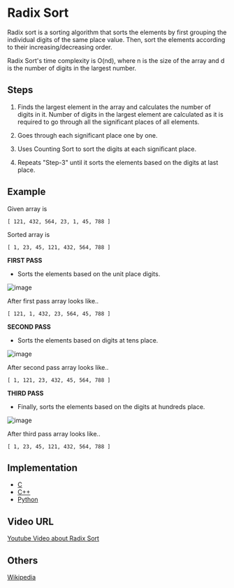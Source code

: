 # Radix Sort

Radix sort is a sorting algorithm that sorts the elements by first grouping the individual digits of the same place value. Then, sort the elements according to their increasing/decreasing order.

Radix Sort's time complexity is O(nd), where n is the size of the array and d is the number of digits in the largest number.

## Steps

1. Finds the largest element in the array and calculates the number of digits in it. Number of digits in the largest element are calculated as it is required to go through all the significant places of all elements.

2. Goes through each significant place one by one. 

3. Uses Counting Sort to sort the digits at each significant place. 
 
4. Repeats "Step-3" until it sorts the elements based on the digits at last place.

## Example

Given array is
```
[ 121, 432, 564, 23, 1, 45, 788 ]
```

Sorted array is
```
[ 1, 23, 45, 121, 432, 564, 788 ]
```


**FIRST PASS**

- Sorts the elements based on the unit place digits.

![image](https://user-images.githubusercontent.com/93431609/161891635-8edf89ec-2ca7-43b5-95ca-23b75f5846bb.png)

After first pass array looks like..
```
[ 121, 1, 432, 23, 564, 45, 788 ]
```

**SECOND PASS**

- Sorts the elements based on digits at tens place.

![image](https://user-images.githubusercontent.com/93431609/161892564-64b20349-4064-4125-836d-adbdfb517bbd.png)

After second pass array looks like..
```
[ 1, 121, 23, 432, 45, 564, 788 ]
```

**THIRD PASS**

- Finally, sorts the elements based on the digits at hundreds place.

![image](https://user-images.githubusercontent.com/93431609/161893373-3915ae95-28e9-4b02-bc35-5921b5280f84.png)

After third pass array looks like..
```
[ 1, 23, 45, 121, 432, 564, 788 ]
```

## Implementation

- [C](algorithms/C/sorting/radix-sort.c)
- [C++](algorithms/CPlusPlus/Sorting/radix-sort.cpp)
- [Python](algorithms/Python/sorting/radix_sort.py)

## Video URL

[Youtube Video about Radix Sort](https://www.youtube.com/watch?v=XiuSW_mEn7g)

## Others

[Wikipedia](https://en.wikipedia.org/wiki/Radix_sort)
